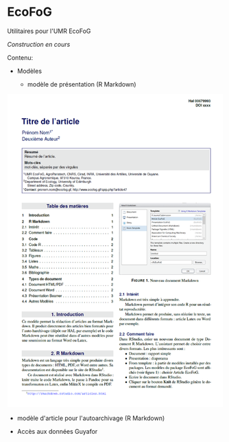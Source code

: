 # EcoFoG
Utilitaires pour l'UMR EcoFoG

*Construction en cours*

Contenu:

* Modèles 

  * modèle de présentation (R Markdown)

![Modèle d'article.png](Article.png)

  * modèle d'article pour l'autoarchivage (R Markdown)
  
* Accès aux données Guyafor
